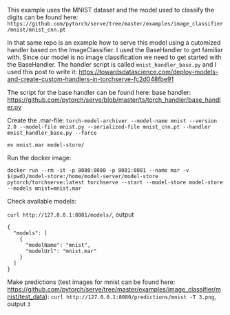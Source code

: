 This example uses the MNIST dataset and the model used to classify the digits can be found here:
```https://github.com/pytorch/serve/tree/master/examples/image_classifier/mnist/mnist_cnn.pt```

In that same repo is an example how to serve this model using a cutomized handler based on the ImageClassifier. I used the BaseHandler to get familiar with. Since our model is no image classification we need to get started with the BaseHandler. The handler script is called ```mnist_handler_base.py``` and I used this post to write it: https://towardsdatascience.com/deploy-models-and-create-custom-handlers-in-torchserve-fc2d048fbe91

The script for the base handler can be found here: base handler: https://github.com/pytorch/serve/blob/master/ts/torch_handler/base_handler.py

Create the .mar-file:
```torch-model-archiver --model-name mnist --version 2.0 --model-file mnist.py --serialized-file mnist_cnn.pt --handler mnist_handler_base.py --force```

```mv mnist.mar model-store/```

Run the docker image:
```
docker run --rm -it -p 8080:8080 -p 8081:8081 --name mar -v $(pwd)/model-store:/home/model-server/model-store  pytorch/torchserve:latest torchserve --start --model-store model-store --models mnist=mnist.mar
```

Check available models:

```curl http://127.0.0.1:8081/models/```, output
```
{
  "models": [
    {
      "modelName": "mnist",
      "modelUrl": "mnist.mar"
    }
  ]
}

```

Make predictions (test images for mnist can be found here: https://github.com/pytorch/serve/tree/master/examples/image_classifier/mnist/test_data):
```curl http://127.0.0.1:8080/predictions/mnist -T 3.png```, output  ```3```


